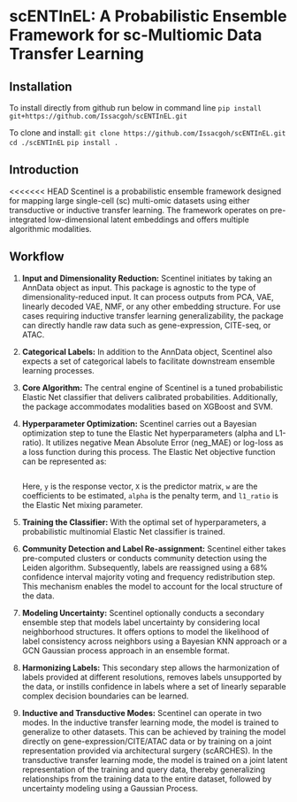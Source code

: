 # scENTInEL: A Probabilistic Ensemble Framework for sc-Multiomic Data Transfer Learning

## Installation
To install directly from github run below in command line
```pip install git+https://github.com/Issacgoh/scENTInEL.git```

To clone and install:
```git clone https://github.com/Issacgoh/scENTInEL.git```
```cd ./scENTInEL```
```pip install .```

## Introduction

<<<<<<< HEAD
Scentinel is a probabilistic ensemble framework designed for mapping large single-cell (sc) multi-omic datasets using either transductive or inductive transfer learning. The framework operates on pre-integrated low-dimensional latent embeddings and offers multiple algorithmic modalities.

## Workflow

1. **Input and Dimensionality Reduction:** Scentinel initiates by taking an AnnData object as input. This package is agnostic to the type of dimensionality-reduced input. It can process outputs from PCA, VAE, linearly decoded VAE, NMF, or any other embedding structure. For use cases requiring inductive transfer learning generalizability, the package can directly handle raw data such as gene-expression, CITE-seq, or ATAC.

2. **Categorical Labels:** In addition to the AnnData object, Scentinel also expects a set of categorical labels to facilitate downstream ensemble learning processes.

3. **Core Algorithm:** The central engine of Scentinel is a tuned probabilistic Elastic Net classifier that delivers calibrated probabilities. Additionally, the package accommodates modalities based on XGBoost and SVM.

4. **Hyperparameter Optimization:** Scentinel carries out a Bayesian optimization step to tune the Elastic Net hyperparameters (alpha and L1-ratio). It utilizes negative Mean Absolute Error (neg_MAE) or log-loss as a loss function during this process. The Elastic Net objective function can be represented as:

    ```
    ```

    Here, `y` is the response vector, `X` is the predictor matrix, `w` are the coefficients to be estimated, `alpha` is the penalty term, and `l1_ratio` is the Elastic Net mixing parameter.

5. **Training the Classifier:** With the optimal set of hyperparameters, a probabilistic multinomial Elastic Net classifier is trained.

6. **Community Detection and Label Re-assignment:** Scentinel either takes pre-computed clusters or conducts community detection using the Leiden algorithm. Subsequently, labels are reassigned using a 68% confidence interval majority voting and frequency redistribution step. This mechanism enables the model to account for the local structure of the data.

7. **Modeling Uncertainty:** Scentinel optionally conducts a secondary ensemble step that models label uncertainty by considering local neighborhood structures. It offers options to model the likelihood of label consistency across neighbors using a Bayesian KNN approach or a GCN Gaussian process approach in an ensemble format.

8. **Harmonizing Labels:** This secondary step allows the harmonization of labels provided at different resolutions, removes labels unsupported by the data, or instills confidence in labels where a set of linearly separable complex decision boundaries can be learned.

9. **Inductive and Transductive Modes:** Scentinel can operate in two modes. In the inductive transfer learning mode, the model is trained to generalize to other datasets. This can be achieved by training the model directly on gene-expression/CITE/ATAC data or by training on a joint representation provided via architectural surgery (scARCHES). In the transductive transfer learning mode, the model is trained on a joint latent representation of the training and query data, thereby generalizing relationships from the training data to the entire dataset, followed by uncertainty modeling using a Gaussian Process.
